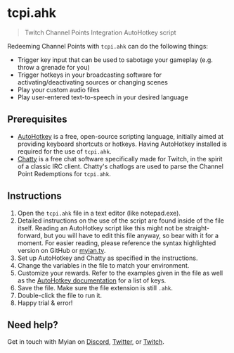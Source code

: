 # tcpi.ahk
> Twitch Channel Points Integration AutoHotkey script

Redeeming Channel Points with `tcpi.ahk` can do the following things:
* Trigger key input that can be used to sabotage your gameplay (e.g. throw a grenade for you)
* Trigger hotkeys in your broadcasting software for activating/deactivating sources or changing scenes
* Play your custom audio files
* Play user-entered text-to-speech in your desired language

## Prerequisites
* [AutoHotkey](https://www.autohotkey.com/) is a free, open-source scripting language, initially aimed at providing keyboard shortcuts or hotkeys. Having AutoHotkey installed is required for the use of `tcpi.ahk`.
* [Chatty](https://chatty.github.io/) is a free chat software specifically made for Twitch, in the spirit of a classic IRC client. Chatty's chatlogs are used to parse the Channel Point Redemptions for `tcpi.ahk`.

## Instructions
1. Open the `tcpi.ahk` file in a text editor (like notepad.exe).
2. Detailed instructions on the use of the script are found inside of the file itself. Reading an AutoHotkey script like this might not be straight-forward, but you will have to edit this file anyway, so bear with it for a moment. For easier reading, please reference the syntax highlighted version on GitHub or [myian.tv](https://myian.tv/tcpi).
3. Set up AutoHotkey and Chatty as specified in the instructions.
4. Change the variables in the file to match your environment.
5. Customize your rewards. Refer to the examples given in the file as well as the [AutoHotkey documentation](https://www.autohotkey.com/docs/KeyList.htm) for a list of keys.
6. Save the file. Make sure the file extension is still `.ahk`. 
7. Double-click the file to run it.
8. Happy trial & error!

## Need help?
Get in touch with Myian on [Discord](https://discord.gg/s5xpCbT), [Twitter](https://twitter.com/HeyMyian), or [Twitch](https://twitch.tv/myian).


